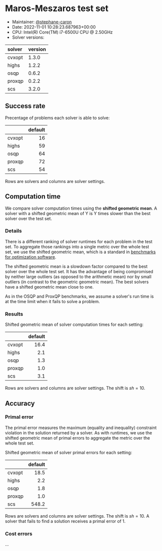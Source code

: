 # Maros-Meszaros test set

- Maintainer: [@stephane-caron](https://github.com/stephane-caron/)
- Date: 2022-11-01 10:28:23.687963+00:00
- CPU: Intel(R) Core(TM) i7-6500U CPU @ 2.50GHz
- Solver versions:

| solver   | version   |
|:---------|:----------|
| cvxopt   | 1.3.0     |
| highs    | 1.2.2     |
| osqp     | 0.6.2     |
| proxqp   | 0.2.2     |
| scs      | 3.2.0     |

## Success rate

Precentage of problems each solver is able to solve:

|        |   default |
|:-------|----------:|
| cvxopt |        16 |
| highs  |        59 |
| osqp   |        64 |
| proxqp |        72 |
| scs    |        54 |

Rows are solvers and columns are solver settings.

## Computation time

We compare solver computation times using the **shifted geometric mean**. A
solver with a shifted geometric mean of Y is Y times slower than the best
solver over the test set.

### Details

There is a different ranking of solver runtimes for each problem in the test
set. To aggregate those rankings into a single metric over the whole test set,
we use the shifted geometric mean, which is a standard in [benchmarks for
optimization software](http://plato.asu.edu/bench.html).

The shifted geometric mean is a slowdown factor compared to the best solver
over the whole test set. It has the advantage of being compromised by neither
large outliers (as opposed to the arithmetic mean) nor by small outliers (in
contrast to the geometric geometric mean). The best solvers have a shifted
geometric mean close to one.

As in the OSQP and ProxQP benchmarks, we assume a solver's run time is at the
time limit when it fails to solve a problem.

### Results

Shifted geometric mean of solver computation times for each setting:

|        |   default |
|:-------|----------:|
| cvxopt |      16.4 |
| highs  |       2.1 |
| osqp   |       1.3 |
| proxqp |       1.0 |
| scs    |       3.1 |

Rows are solvers and columns are solver settings. The shift is $sh = 10$.

## Accuracy

### Primal error

The primal error measures the maximum (equality and inequality) constraint
violation in the solution returned by a solver. As with runtimes, we use the
shifted geometric mean of primal errors to aggregate the metric over the whole
test set.

Shifted geometric mean of solver primal errors for each setting:

|        |   default |
|:-------|----------:|
| cvxopt |      18.5 |
| highs  |       2.2 |
| osqp   |       1.8 |
| proxqp |       1.0 |
| scs    |     548.2 |

Rows are solvers and columns are solver settings. The shift is $sh = 10$. A
solver that fails to find a solution receives a primal error of 1.

### Cost errors

...
